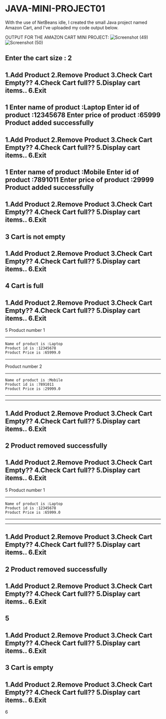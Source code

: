 ﻿# JAVA-MINI-PROJECT01

With the use of NetBeans idle, I created the small Java project named Amazon Cart, and I've uploaded my code output below.

OUTPUT FOR THE AMAZON CART MINI PROJECT:
![Screenshot (49)](https://github.com/user-attachments/assets/adb26f92-83a5-406e-ae1e-4e2baecd7b58)
![Screenshot (50)](https://github.com/user-attachments/assets/66fa77af-779d-438d-9d45-14c57e1301b7)



Enter the cart size : 2
---------------------------
1.Add Product
2.Remove Product
3.Check Cart Empty??
4.Check Cart full??
5.Display cart items..
6.Exit
------------------------------
1
Enter name of product :Laptop
Enter id of product :12345678
Enter price of product :65999
Product added successfully
---------------------------
1.Add Product
2.Remove Product
3.Check Cart Empty??
4.Check Cart full??
5.Display cart items..
6.Exit
------------------------------
1
Enter name of product :Mobile
Enter id of product :7891011
Enter price of product :29999
Product added successfully
---------------------------
1.Add Product
2.Remove Product
3.Check Cart Empty??
4.Check Cart full??
5.Display cart items..
6.Exit
------------------------------
3
Cart is not empty
---------------------------
1.Add Product
2.Remove Product
3.Check Cart Empty??
4.Check Cart full??
5.Display cart items..
6.Exit
------------------------------
4
Cart is full
---------------------------
1.Add Product
2.Remove Product
3.Check Cart Empty??
4.Check Cart full??
5.Display cart items..
6.Exit
------------------------------
5
Product number 1
************************************
	Name of product is :Laptop
	Product id is :12345678
	Product Price is :65999.0
************************************
Product number 2
************************************
	Name of product is :Mobile
	Product id is :7891011
	Product Price is :29999.0
************************************
---------------------------
1.Add Product
2.Remove Product
3.Check Cart Empty??
4.Check Cart full??
5.Display cart items..
6.Exit
------------------------------
2
Product removed successfully
---------------------------
1.Add Product
2.Remove Product
3.Check Cart Empty??
4.Check Cart full??
5.Display cart items..
6.Exit
------------------------------
5
Product number 1
************************************
	Name of product is :Laptop
	Product id is :12345678
	Product Price is :65999.0
************************************
---------------------------
1.Add Product
2.Remove Product
3.Check Cart Empty??
4.Check Cart full??
5.Display cart items..
6.Exit
------------------------------
2
Product removed successfully
---------------------------
1.Add Product
2.Remove Product
3.Check Cart Empty??
4.Check Cart full??
5.Display cart items..
6.Exit
------------------------------
5
---------------------------
1.Add Product
2.Remove Product
3.Check Cart Empty??
4.Check Cart full??
5.Display cart items..
6.Exit
------------------------------
3
Cart is empty
---------------------------
1.Add Product
2.Remove Product
3.Check Cart Empty??
4.Check Cart full??
5.Display cart items..
6.Exit
------------------------------
6
